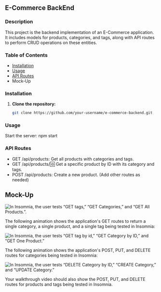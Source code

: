 ## E-Commerce BackEnd

### Description

This project is the backend implementation of an E-Commerce application. It includes models for products, categories, and tags, along with API routes to perform CRUD operations on these entities.

### Table of Contents

- [Installation](#installation)
- [Usage](#usage)
- [API Routes](#api-routes)
- Mock-Up

### Installation

1. **Clone the repository:**

   ```bash
   git clone https://github.com/your-username/e-commerce-backend.git

### Usage
  Start the server: npm start  

### API Routes
- GET /api/products: Get all products with categories and tags.
- GET /api/products/:id: Get a specific product by ID with its category and tags.
- POST /api/products: Create a new product.
  (Add other routes as needed)

## Mock-Up

![In Insomnia, the user tests “GET tags,” “GET Categories,” and “GET All Products.”.](./Assets/13-orm-homework-demo-01.gif)

The following animation shows the application's GET routes to return a single category, a single product, and a single tag being tested in Insomnia:

![In Insomnia, the user tests “GET tag by id,” “GET Category by ID,” and “GET One Product.”](./Assets/13-orm-homework-demo-02.gif)

The following animation shows the application's POST, PUT, and DELETE routes for categories being tested in Insomnia:

![In Insomnia, the user tests “DELETE Category by ID,” “CREATE Category,” and “UPDATE Category.”](./Assets/13-orm-homework-demo-03.gif)

Your walkthrough video should also show the POST, PUT, and DELETE routes for products and tags being tested in Insomnia.

